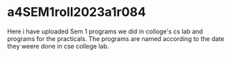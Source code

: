 # a4SEM1roll2023a1r084
Here i have uploaded Sem 1 programs  we did in colloge's cs lab and programs for the practicals. The programs are named according to the date they weere done in cse college lab.

